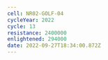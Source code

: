 ```yaml
---
cell: NR02-GOLF-04
cycleYear: 2022
cycle: 13
resistance: 2400000
enlightened: 294000
date: 2022-09-27T18:34:00.872Z
---
```

